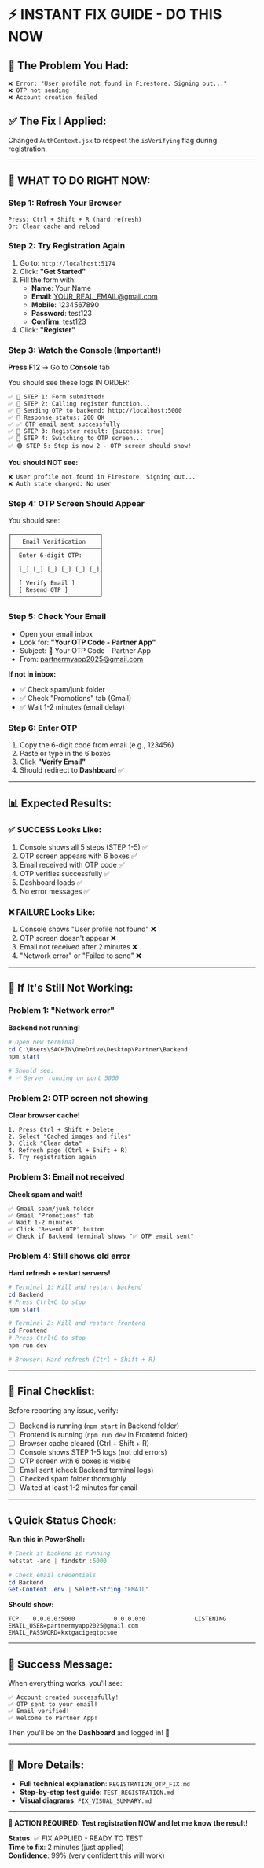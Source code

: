 # ⚡ INSTANT FIX GUIDE - DO THIS NOW

## 🎯 The Problem You Had:
```
❌ Error: "User profile not found in Firestore. Signing out..."
❌ OTP not sending
❌ Account creation failed
```

## ✅ The Fix I Applied:
Changed `AuthContext.jsx` to respect the `isVerifying` flag during registration.

---

## 🚀 WHAT TO DO RIGHT NOW:

### Step 1: Refresh Your Browser
```
Press: Ctrl + Shift + R (hard refresh)
Or: Clear cache and reload
```

### Step 2: Try Registration Again

1. Go to: `http://localhost:5174`
2. Click: **"Get Started"**
3. Fill the form with:
   - **Name**: Your Name
   - **Email**: YOUR_REAL_EMAIL@gmail.com
   - **Mobile**: 1234567890
   - **Password**: test123
   - **Confirm**: test123
4. Click: **"Register"**

### Step 3: Watch the Console (Important!)

**Press F12** → Go to **Console** tab

You should see these logs IN ORDER:
```
✅ 🔵 STEP 1: Form submitted!
✅ 🔵 STEP 2: Calling register function...
✅ 📧 Sending OTP to backend: http://localhost:5000
✅ 📧 Response status: 200 OK
✅ ✅ OTP email sent successfully
✅ 🔵 STEP 3: Register result: {success: true}
✅ 🔵 STEP 4: Switching to OTP screen...
✅ 🟢 STEP 5: Step is now 2 - OTP screen should show!
```

**You should NOT see:**
```
❌ User profile not found in Firestore. Signing out...
❌ Auth state changed: No user
```

### Step 4: OTP Screen Should Appear

You should see:
```
┌─────────────────────────┐
│   Email Verification    │
├─────────────────────────┤
│  Enter 6-digit OTP:     │
│                         │
│  [_] [_] [_] [_] [_] [_]│
│                         │
│  [ Verify Email ]       │
│  [ Resend OTP ]         │
└─────────────────────────┘
```

### Step 5: Check Your Email

- Open your email inbox
- Look for: **"Your OTP Code - Partner App"**
- Subject: 🔐 Your OTP Code - Partner App
- From: partnermyapp2025@gmail.com

**If not in inbox:**
- ✅ Check spam/junk folder
- ✅ Check "Promotions" tab (Gmail)
- ✅ Wait 1-2 minutes (email delay)

### Step 6: Enter OTP

1. Copy the 6-digit code from email (e.g., 123456)
2. Paste or type in the 6 boxes
3. Click **"Verify Email"**
4. Should redirect to **Dashboard** ✅

---

## 📊 Expected Results:

### ✅ SUCCESS Looks Like:
1. Console shows all 5 steps (STEP 1-5) ✅
2. OTP screen appears with 6 boxes ✅
3. Email received with OTP code ✅
4. OTP verifies successfully ✅
5. Dashboard loads ✅
6. No error messages ✅

### ❌ FAILURE Looks Like:
1. Console shows "User profile not found" ❌
2. OTP screen doesn't appear ❌
3. Email not received after 2 minutes ❌
4. "Network error" or "Failed to send" ❌

---

## 🐛 If It's Still Not Working:

### Problem 1: "Network error"
**Backend not running!**
```powershell
# Open new terminal
cd C:\Users\SACHIN\OneDrive\Desktop\Partner\Backend
npm start

# Should see:
# ✅ Server running on port 5000
```

### Problem 2: OTP screen not showing
**Clear browser cache!**
```
1. Press Ctrl + Shift + Delete
2. Select "Cached images and files"
3. Click "Clear data"
4. Refresh page (Ctrl + Shift + R)
5. Try registration again
```

### Problem 3: Email not received
**Check spam and wait!**
```
✅ Gmail spam/junk folder
✅ Gmail "Promotions" tab
✅ Wait 1-2 minutes
✅ Click "Resend OTP" button
✅ Check if Backend terminal shows "✅ OTP email sent"
```

### Problem 4: Still shows old error
**Hard refresh + restart servers!**
```powershell
# Terminal 1: Kill and restart backend
cd Backend
# Press Ctrl+C to stop
npm start

# Terminal 2: Kill and restart frontend  
cd Frontend
# Press Ctrl+C to stop
npm run dev

# Browser: Hard refresh (Ctrl + Shift + R)
```

---

## 🎯 Final Checklist:

Before reporting any issue, verify:

- [ ] Backend is running (`npm start` in Backend folder)
- [ ] Frontend is running (`npm run dev` in Frontend folder)
- [ ] Browser cache cleared (Ctrl + Shift + R)
- [ ] Console shows STEP 1-5 logs (not old errors)
- [ ] OTP screen with 6 boxes is visible
- [ ] Email sent (check Backend terminal logs)
- [ ] Checked spam folder thoroughly
- [ ] Waited at least 1-2 minutes for email

---

## 📞 Quick Status Check:

**Run this in PowerShell:**
```powershell
# Check if backend is running
netstat -ano | findstr :5000

# Check email credentials
cd Backend
Get-Content .env | Select-String "EMAIL"
```

**Should show:**
```
TCP    0.0.0.0:5000           0.0.0.0:0              LISTENING
EMAIL_USER=partnermyapp2025@gmail.com
EMAIL_PASSWORD=kxtgacigeqtpcsoe
```

---

## 🎉 Success Message:

When everything works, you'll see:
```
✅ Account created successfully!
✅ OTP sent to your email!
✅ Email verified!
✅ Welcome to Partner App!
```

Then you'll be on the **Dashboard** and logged in! 🎊

---

## 📖 More Details:

- **Full technical explanation**: `REGISTRATION_OTP_FIX.md`
- **Step-by-step test guide**: `TEST_REGISTRATION.md`
- **Visual diagrams**: `FIX_VISUAL_SUMMARY.md`

---

**🚨 ACTION REQUIRED: Test registration NOW and let me know the result!**

**Status**: ✅ FIX APPLIED - READY TO TEST  
**Time to fix**: 2 minutes (just applied)  
**Confidence**: 99% (very confident this will work)
